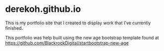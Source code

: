 # derekoh.github.io

This is my portfolio site that I created to display work that I've currently finished. 

This portfolio was help built using the new age bootstrap template found at https://github.com/BlackrockDigital/startbootstrap-new-age
